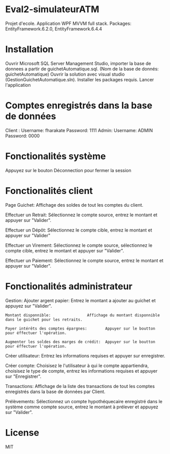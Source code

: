# Eval2-simulateurATM
Projet d'ecole. Application WPF MVVM full stack.
Packages: EntityFramework.6.2.0, EntityFramework.6.4.4

# Installation
Ouvrir Microsoft SQL Server Management Studio, importer la base de donnees a partir de guichetAutomatique.sql. (Nom de la base de donnés: guichetAutomatique) Ouvrir la solution avec visual studio (GestionGuichetAutomatique.sln). Installer les packages requis. Lancer l'application

# Comptes enregistrés dans la base de données
Client : Username: fharakate Password: 1111 Admin: Username: ADMIN Password: 0000

# Fonctionalités système
Appuyez sur le bouton Déconnection pour fermer la session

# Fonctionalités client
Page Guichet:
Affichage des soldes de tout les comptes du client.

Effectuer un Retrait: 	Sélectionnez le compte source, entrez le montant et appuyer sur "Valider".

Effectuer un Dépôt: 	 	Sélectionnez le compte cible, entrez le montant et appuyer sur "Valider"

Effectuer un Virement: Sélectionnez le compte source, sélectionnez le compte cible, entrez le montant et appuyer sur "Valider".

Effectuer un Paiement:	Sélectionnez le compte source, entrez le montant et appuyer sur "Valider".

# Fonctionalités administrateur
Gestion:
	Ajouter argent papier:				Entrez le montant a ajouter au guichet et appuyez sur "Valider".
	
	Montant disponnible:			  	Affichage du montant disponnible dans le guichet pour les retraits.
	
	Payer intérêts des comptes épargnes:		Appuyer sur le boutton pour éffectuer l'opération. 
	
	Augmenter les soldes des marges de crédit:	Appuyer sur le boutton pour éffectuer l'opération.

Créer utilisateur:	Entrez les informations requises et appuyer sur enregistrer.

Créer compte:		Choisisez le l'utilisateur à qui le compte appartiendra, choisisez le type de compte, entrez les informations requises et appuyer sur "Enregistrer". 

Transactions:		Affichage de la liste des transactions de tout les comptes enregistrés dans la base de données par Client. 

Prélèvements:		Sélectionnez un compte hypothéquecaire enregistré dans le système comme compte source, entrez le montant à prélever et appuyez sur "Valider".

# License
MIT
